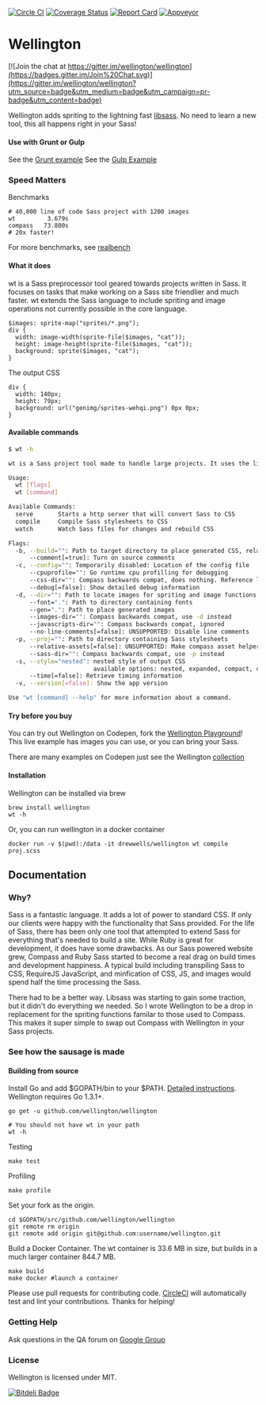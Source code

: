 [![Circle CI](https://circleci.com/gh/wellington/wellington/tree/master.svg?style=svg)](https://circleci.com/gh/wellington/wellington/tree/master)
[![Coverage Status](https://coveralls.io/repos/wellington/wellington/badge.png?branch=master)](https://coveralls.io/r/wellington/wellington?branch=master)
[![Report Card](http://goreportcard.com/badge/wellington/wellington)](http://goreportcard.com/report/wellington/wellington)
[![Appveyor](https://ci.appveyor.com/api/projects/status/1apfkxe0369ce26d/branch/master?svg=true)](https://ci.appveyor.com/project/drewwells/wellington/branch/master)


Wellington
===========

[![Join the chat at https://gitter.im/wellington/wellington](https://badges.gitter.im/Join%20Chat.svg)](https://gitter.im/wellington/wellington?utm_source=badge&utm_medium=badge&utm_campaign=pr-badge&utm_content=badge)

Wellington adds spriting to the lightning fast [libsass](http://libsass.org/). No need to learn a new tool, this all happens right in your Sass!

#### Use with Grunt or Gulp

See the [Grunt example](https://github.com/wellington/grunt-wellington/tree/master/examples/watch)
See the [Gulp Example](https://github.com/wellington/wellington/tree/master/examples/gulp)

### Speed Matters

Benchmarks
```
# 40,000 line of code Sass project with 1200 images
wt         3.679s
compass   73.800s
# 20x faster!
```

For more benchmarks, see [realbench](https://github.com/wellington/realbench#results-early-2015-macbook-pro)

#### What it does

wt is a Sass preprocessor tool geared towards projects written in Sass. It focuses on tasks that make working on a Sass site friendlier and much faster. wt extends the Sass language to include spriting and image operations not currently possible in the core language.

```
$images: sprite-map("sprites/*.png");
div {
  width: image-width(sprite-file($images, "cat"));
  height: image-height(sprite-file($images, "cat"));
  background: sprite($images, "cat");
}
```

The output CSS
```
div {
  width: 140px;
  height: 79px;
  background: url("genimg/sprites-wehqi.png") 0px 0px;
}
```

#### Available commands

```bash
$ wt -h

wt is a Sass project tool made to handle large projects. It uses the libSass compiler for efficiency and speed.

Usage:
  wt [flags]
  wt [command]

Available Commands:
  serve       Starts a http server that will convert Sass to CSS
  compile     Compile Sass stylesheets to CSS
  watch       Watch Sass files for changes and rebuild CSS

Flags:
  -b, --build="": Path to target directory to place generated CSS, relative paths inside project directory are preserved
      --comment[=true]: Turn on source comments
  -c, --config="": Temporarily disabled: Location of the config file
      --cpuprofile="": Go runtime cpu profilling for debugging
      --css-dir="": Compass backwards compat, does nothing. Reference locations relative to Sass project directory
      --debug[=false]: Show detailed debug information
  -d, --dir="": Path to locate images for spriting and image functions
      --font=".": Path to directory containing fonts
      --gen=".": Path to place generated images
      --images-dir="": Compass backwards compat, use -d instead
      --javascripts-dir="": Compass backwards compat, ignored
      --no-line-comments[=false]: UNSUPPORTED: Disable line comments
  -p, --proj="": Path to directory containing Sass stylesheets
      --relative-assets[=false]: UNSUPPORTED: Make compass asset helpers generate relative urls to assets.
      --sass-dir="": Compass backwards compat, use -p instead
  -s, --style="nested": nested style of output CSS
                        available options: nested, expanded, compact, compressed
      --time[=false]: Retrieve timing information
  -v, --version[=false]: Show the app version

Use "wt [command] --help" for more information about a command.
```

#### Try before you buy

You can try out Wellington on Codepen, fork the [Wellington Playground](http://codepen.io/pen/def?fork=KwggLx)! This live example has images you can use, or you can bring your Sass.

There are many examples on Codepen just see the Wellington [collection](http://codepen.io/collection/DbNZQJ/)

#### Installation

Wellington can be installed via brew

	brew install wellington
	wt -h

Or, you can run wellington in a docker container

	docker run -v $(pwd):/data -it drewwells/wellington wt compile proj.scss

## Documentation

### Why?

Sass is a fantastic language. It adds a lot of power to standard CSS. If only our clients were happy with the functionality that Sass provided. For the life of Sass, there has been only one tool that attempted to extend Sass for everything that's needed to build a site. While Ruby is great for development, it does have some drawbacks. As our Sass powered website grew, Compass and Ruby Sass started to become a real drag on build times and development happiness. A typical build including transpiling Sass to CSS, RequireJS JavaScript, and minfication of CSS, JS, and images would spend half the time processing the Sass.

There had to be a better way. Libsass was starting to gain some traction, but it didn't do everything we needed. So I wrote Wellington to be a drop in replacement for the spriting functions familar to those used to Compass. This makes it super simple to swap out Compass with Wellington in your Sass projects.

### See how the sausage is made

#### Building from source
Install Go and add $GOPATH/bin to your $PATH. [Detailed instructions](https://golang.org/doc/install). Wellington requires Go 1.3.1+.

```
go get -u github.com/wellington/wellington

# You should not have wt in your path
wt -h
```

Testing

    make test

Profiling

	make profile

Set your fork as the origin.

    cd $GOPATH/src/github.com/wellington/wellington
	git remote rm origin
	git remote add origin git@github.com:username/wellington.git

Build a Docker Container. The wt container is 33.6 MB in size, but builds in a much larger container 844.7 MB.

	make build
	make docker #launch a container

Please use pull requests for contributing code.  [CircleCI](https://circleci.com/gh/wellington/wellington) will automatically test and lint your contributions.  Thanks for helping!

### Getting Help

Ask questions in the QA forum on [Google Group](https://groups.google.com/forum/#!forum/wellington-development)

### License

Wellington is licensed under MIT.


[![Bitdeli Badge](https://d2weczhvl823v0.cloudfront.net/wellington/wellington/trend.png)](https://bitdeli.com/free "Bitdeli Badge")
